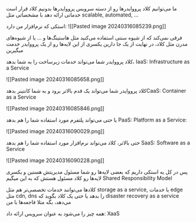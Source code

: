 ما می‌توانیم کلاد پرووایدرها رو از دسته سرویس پرووایدرها بدونیم
کلاد قرار است خدماتی ارائه دهد با مشخصاتی مثل scalable, automated, ...

استکی که نرم‌افزار من دارد:
![[Pasted image 20240316085239.png]]

فرقی نمی‌کند که از شیوه سنتی استفاده می‌کنید مثل هاستینگ‌ها و ... یا از شیوه‌های مدرن مثل کلاد، در نهایت از یک جا دارین یکسری از این لایه‌ها رو از یک پرووایدر خدمت میگیرین

کلاد پرووایدر شما می‌تواند خدمات زیرساخت را به شما بدهد، IaaS:
Infrastructure as a Service

![[Pasted image 20240316085658.png]]

کلاد پرووایدر شما می‌تواند یک قدم بالاتر برود و به شما کانتینر بدهدCaaS:
Container as a Service

![[Pasted image 20240316085846.png]]

یا حتی می‌تواند پلتفرم مورد استفاده شما را هم بدهد PaaS:
Platform as a Service:

![[Pasted image 20240316090029.png]]

حتی بالاتر، کلاد می‌تواند نرم‌افزار مورد استفاده شما را هم بدهد SaaS:
Software as a Service

![[Pasted image 20240316090228.png]]


پس در کل یه استکی داریم که بعضی لایه‌ها رو شما مسئول مدیریتش هستین و یکسری لایه‌ها رو کلاد مسئول هستش که به این میگیم Shared Responsibility Model

کلادها می‌توانند خدمات تخصصی‌تر هم مثل storage as a service, یا خدمات edge مثل cdn, dns را بدهد
یا حتی یک کلاد بگوید که disaster recovery as a service می‌دهد، بگه مثلا فاجعه‌ها با من

همه چیز را می‌شود به عنوان سرویس ارائه داد: XaaS

